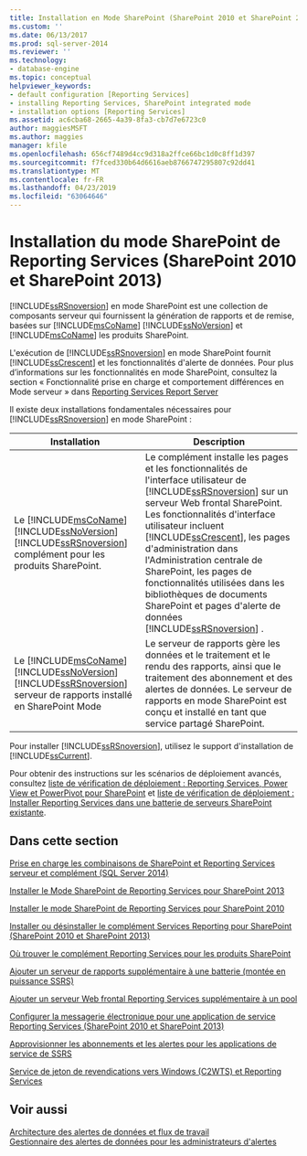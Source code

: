 ```yaml
---
title: Installation en Mode SharePoint (SharePoint 2010 et SharePoint 2013) de Reporting Services | Microsoft Docs
ms.custom: ''
ms.date: 06/13/2017
ms.prod: sql-server-2014
ms.reviewer: ''
ms.technology:
- database-engine
ms.topic: conceptual
helpviewer_keywords:
- default configuration [Reporting Services]
- installing Reporting Services, SharePoint integrated mode
- installation options [Reporting Services]
ms.assetid: ac6cba68-2665-4a39-8fa3-cb7d7e6723c0
author: maggiesMSFT
ms.author: maggies
manager: kfile
ms.openlocfilehash: 656cf7489d4cc9d318a2ffce66bc1d0c8ff1d397
ms.sourcegitcommit: f7fced330b64d6616aeb8766747295807c92dd41
ms.translationtype: MT
ms.contentlocale: fr-FR
ms.lasthandoff: 04/23/2019
ms.locfileid: "63064646"
---
```

# <a name="reporting-services-sharepoint-mode-installation-sharepoint-2010-and-sharepoint-2013"></a>Installation du mode SharePoint de Reporting Services (SharePoint 2010 et SharePoint 2013)
  [!INCLUDE[ssRSnoversion](../../includes/ssrsnoversion-md.md)] en mode SharePoint est une collection de composants serveur qui fournissent la génération de rapports et de remise, basées sur [!INCLUDE[msCoName](../../includes/msconame-md.md)] [!INCLUDE[ssNoVersion](../../includes/ssnoversion-md.md)] et [!INCLUDE[msCoName](../../includes/msconame-md.md)] les produits SharePoint.  
  
 L'exécution de [!INCLUDE[ssRSnoversion](../../includes/ssrsnoversion-md.md)] en mode SharePoint fournit [!INCLUDE[ssCrescent](../../includes/sscrescent-md.md)] et les fonctionnalités d'alerte de données. Pour plus d’informations sur les fonctionnalités en mode SharePoint, consultez la section « Fonctionnalité prise en charge et comportement différences en Mode serveur » dans [Reporting Services Report Server](../reporting-services-report-server.md)  
  
 Il existe deux installations fondamentales nécessaires pour [!INCLUDE[ssRSnoversion](../../includes/ssrsnoversion-md.md)] en mode SharePoint :  
  
|Installation|Description|  
|------------------|-----------------|  
|Le [!INCLUDE[msCoName](../../includes/msconame-md.md)] [!INCLUDE[ssNoVersion](../../includes/ssnoversion-md.md)] [!INCLUDE[ssRSnoversion](../../includes/ssrsnoversion-md.md)] complément pour les produits SharePoint.|Le complément installe les pages et les fonctionnalités de l'interface utilisateur de [!INCLUDE[ssRSnoversion](../../includes/ssrsnoversion-md.md)] sur un serveur Web frontal SharePoint. Les fonctionnalités d'interface utilisateur incluent [!INCLUDE[ssCrescent](../../includes/sscrescent-md.md)], les pages d'administration dans l'Administration centrale de SharePoint, les pages de fonctionnalités utilisées dans les bibliothèques de documents SharePoint et pages d'alerte de données [!INCLUDE[ssRSnoversion](../../includes/ssrsnoversion-md.md)] .|  
|Le [!INCLUDE[msCoName](../../includes/msconame-md.md)] [!INCLUDE[ssNoVersion](../../includes/ssnoversion-md.md)] [!INCLUDE[ssRSnoversion](../../includes/ssrsnoversion-md.md)] serveur de rapports installé en SharePoint Mode|Le serveur de rapports gère les données et le traitement et le rendu des rapports, ainsi que le traitement des abonnement et des alertes de données. Le serveur de rapports en mode SharePoint est conçu et installé en tant que service partagé SharePoint.|  
  
 Pour installer [!INCLUDE[ssRSnoversion](../../includes/ssrsnoversion-md.md)], utilisez le support d'installation de [!INCLUDE[ssCurrent](../../includes/sscurrent-md.md)].  
  
 Pour obtenir des instructions sur les scénarios de déploiement avancés, consultez [liste de vérification de déploiement : Reporting Services, Power View et PowerPivot pour SharePoint](../../sql-server/install/deployment-checklist-reporting-services-power-view-power-pivot-for-sharepoint.md) et [liste de vérification de déploiement : Installer Reporting Services dans une batterie de serveurs SharePoint existante](../../sql-server/install/deployment-checklist-install-reporting-services-existing-sharepoint-farm.md).  
  
## <a name="in-this-section"></a>Dans cette section  
 [Prise en charge les combinaisons de SharePoint et Reporting Services serveur et complément &#40;SQL Server 2014&#41;](supported-combinations-of-sharepoint-and-reporting-services-server.md)  
  
 [Installer le Mode SharePoint de Reporting Services pour SharePoint 2013](../../sql-server/install/install-reporting-services-sharepoint-mode-for-sharepoint-2013.md)  
  
 [Installer le mode SharePoint de Reporting Services pour SharePoint 2010](../../sql-server/install/install-reporting-services-sharepoint-mode-for-sharepoint-2010.md)  
  
 [Installer ou désinstaller le complément Services Reporting pour SharePoint &#40;SharePoint 2010 et SharePoint 2013&#41;](install-or-uninstall-the-reporting-services-add-in-for-sharepoint.md)  
  
 [Où trouver le complément Reporting Services pour les produits SharePoint](where-to-find-the-reporting-services-add-in-for-sharepoint-products.md)  
  
 [Ajouter un serveur de rapports supplémentaire à une batterie &#40;montée en puissance SSRS&#41;](add-an-additional-report-server-to-a-farm-ssrs-scale-out.md)  
  
 [Ajouter un serveur Web frontal Reporting Services supplémentaire à un pool](add-an-additional-reporting-services-web-front-end-to-a-farm.md)  
  
 [Configurer la messagerie électronique pour une application de service Reporting Services &#40;SharePoint 2010 et SharePoint 2013&#41;](configure-e-mail-for-a-reporting-services-service-application.md)  
  
 [Approvisionner les abonnements et les alertes pour les applications de service de SSRS](provision-subscriptions-and-alerts-for-ssrs-service-applications.md)  
  
 [Service de jeton de revendications vers Windows &#40;C2WTS&#41; et Reporting Services](../../sql-server/install/claims-to-windows-token-service-c2wts-and-reporting-services.md)  
  
## <a name="see-also"></a>Voir aussi  
 [Architecture des alertes de données et flux de travail](../reporting-services-data-alerts.md#AlertingWF)   
 [Gestionnaire des alertes de données pour les administrateurs d'alertes](../data-alert-manager-for-alerting-administrators.md)  
  
  
